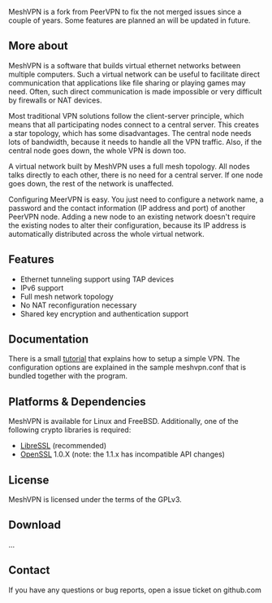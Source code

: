 MeshVPN is a fork from PeerVPN to fix the not merged issues since a couple
of years. Some features are planned an will be updated in future.

## More about

MeshVPN is a software that builds virtual ethernet networks between multiple
computers. Such a virtual network can be useful to facilitate direct
communication that applications like file sharing or playing games may need.
Often, such direct communication is made impossible or very difficult by
firewalls or NAT devices.

Most traditional VPN solutions follow the client-server principle, which means
that all participating nodes connect to a central server. This creates a star
topology, which has some disadvantages. The central node needs lots of
bandwidth, because it needs to handle all the VPN traffic. Also, if the central
node goes down, the whole VPN is down too.

A virtual network built by MeshVPN uses a full mesh topology. All nodes talks
directly to each other, there is no need for a central server. If one node goes
down, the rest of the network is unaffected.

Configuring MeerVPN is easy. You just need to configure a network name,
a password and the contact information (IP address and port) of another
PeerVPN node. Adding a new node to an existing network doesn't require the
existing nodes to alter their configuration, because its IP address is
automatically distributed across the whole virtual network.

## Features

-   Ethernet tunneling support using TAP devices
-   IPv6 support
-   Full mesh network topology
-   No NAT reconfiguration necessary
-   Shared key encryption and authentication support

## Documentation

There is a small [tutorial](https://github.com/Kuebler-IT/meshvpn/wiki/Tutorial)
that explains how to setup a simple VPN. The configuration options are explained
in the sample meshvpn.conf that is bundled together with the program.

## Platforms & Dependencies

MeshVPN is available for Linux and FreeBSD. Additionally, one of the following
crypto libraries is required:

-   [LibreSSL](https://www.libressl.org) (recommended)
-   [OpenSSL](https://www.openssl.org) 1.0.X (note: the 1.1.x has incompatible API changes)

## License

MeshVPN is licensed under the terms of the GPLv3.

## Download

...

## Contact

If you have any questions or bug reports, open a issue ticket on github.com
